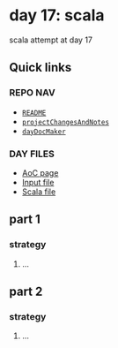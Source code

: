 # day 17: scala
scala attempt at day 17
## Quick links
### REPO NAV
* [`README`](./README.md)
* [`projectChangesAndNotes`](./projectChangesAndNotes.md)
* [`dayDocMaker`](./dayDocMaker.md)
### DAY FILES
* [AoC page](https://adventofcode.com/2023/day/17)
* [Input file](https://adventofcode.com/2023/day/17/input)
* [Scala file](../../src/main/scala/day17.scala)
## part 1
### strategy
1. ...
## part 2
### strategy
1. ...
